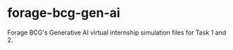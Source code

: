 # forage-bcg-gen-ai
Forage BCG's Generative AI virtual internship simulation files for Task 1 and 2.

